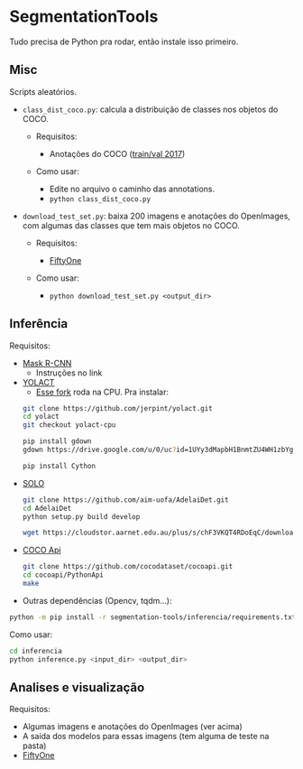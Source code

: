 # SegmentationTools

Tudo precisa de Python pra rodar, então instale isso primeiro.

## Misc 

Scripts aleatórios.

* `class_dist_coco.py`: calcula a distribuição de classes nos objetos do COCO.
    * Requisitos:
        * Anotações do COCO ([train/val 2017](https://cocodataset.org/#download))

    * Como usar:
        * Edite no arquivo o caminho das annotations.
        * `python class_dist_coco.py`

* `download_test_set.py`: baixa 200 imagens e anotações do OpenImages, com algumas das classes que tem mais objetos no COCO.
    * Requisitos:
        * [FiftyOne](https://docs.voxel51.com/getting_started/install.html)

    * Como usar:
        * `python download_test_set.py <output_dir>`

## Inferência

Requisitos:
* [Mask R-CNN](https://detectron2.readthedocs.io/en/latest/tutorials/install.html)
    * Instruções no link
* [YOLACT](https://github.com/dbolya/yolact)
    * [Esse fork](https://github.com/jerpint/yolact.git) roda na CPU. Pra instalar:
    ```bash
    git clone https://github.com/jerpint/yolact.git
    cd yolact
    git checkout yolact-cpu

    pip install gdown
    gdown https://drive.google.com/u/0/uc?id=1UYy3dMapbH1BnmtZU4WH1zbYgOzzHHf_&export=download

    pip install Cython
    ```
* [SOLO](https://github.com/aim-uofa/AdelaiDet.git)
    ```bash
    git clone https://github.com/aim-uofa/AdelaiDet.git
    cd AdelaiDet
    python setup.py build develop

    wget https://cloudstor.aarnet.edu.au/plus/s/chF3VKQT4RDoEqC/download -O SOLOv2_R50_3x.pth
    ```
* [COCO Api](https://github.com/cocodataset/cocoapi.git)
    ```bash
    git clone https://github.com/cocodataset/cocoapi.git
    cd cocoapi/PythonApi
    make
    ```
* Outras dependências (Opencv, tqdm...):
```bash
python -m pip install -r segmentation-tools/inferencia/requirements.txt
```

Como usar:
```bash
cd inferencia
python inference.py <input_dir> <output_dir>
```

## Analises e visualização

Requisitos:
* Algumas imagens e anotações do OpenImages (ver acima)
* A saída dos modelos para essas imagens (tem alguma de teste na pasta)
* [FiftyOne](https://docs.voxel51.com/getting_started/install.html)
